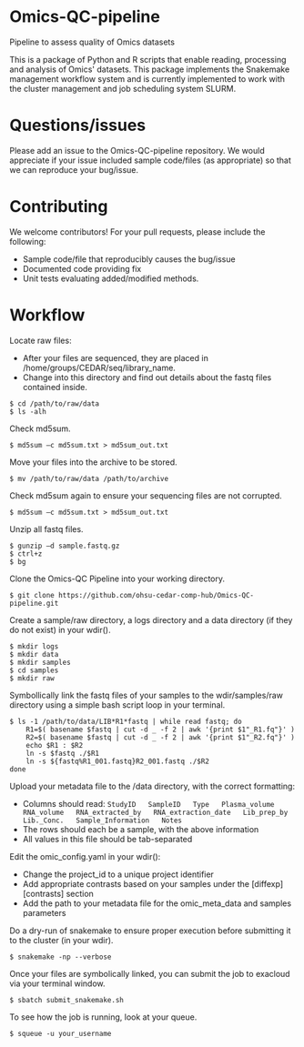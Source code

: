 Omics-QC-pipeline
======================

Pipeline to assess quality of Omics datasets

This is a package of Python and R scripts that enable reading, processing and analysis of Omics' datasets. 
This package implements the Snakemake management workflow system and is currently implemented to work with 
the cluster management and job scheduling system SLURM. 

Questions/issues
======================

Please add an issue to the Omics-QC-pipeline repository. We would appreciate if your issue included sample code/files 
(as appropriate) so that we can reproduce your bug/issue. 


Contributing
======================

We welcome contributors! For your pull requests, please include the following:

* Sample code/file that reproducibly causes the bug/issue
* Documented code providing fix
* Unit tests evaluating added/modified methods. 

Workflow
======================

Locate raw files:
* After your files are sequenced, they are placed in /home/groups/CEDAR/seq/library_name.
* Change into this directory and find out details about the fastq files contained inside.

```
$ cd /path/to/raw/data
$ ls -alh
```

Check md5sum.

```
$ md5sum –c md5sum.txt > md5sum_out.txt
```

Move your files into the archive to be stored.

```
$ mv /path/to/raw/data /path/to/archive
```

Check md5sum again to ensure your sequencing files are not corrupted.

```
$ md5sum –c md5sum.txt > md5sum_out.txt
```

Unzip all fastq files.

```
$ gunzip –d sample.fastq.gz
$ ctrl+z
$ bg
```

Clone the Omics-QC Pipeline into your working directory.

```
$ git clone https://github.com/ohsu-cedar-comp-hub/Omics-QC-pipeline.git
```

Create a sample/raw directory, a logs directory and a data directory (if they do not exist) in your wdir().

```
$ mkdir logs
$ mkdir data
$ mkdir samples
$ cd samples
$ mkdir raw
```

Symbollically link the fastq files of your samples to the wdir/samples/raw directory using a simple bash script loop in your terminal.

```
$ ls -1 /path/to/data/LIB*R1*fastq | while read fastq; do
    R1=$( basename $fastq | cut -d _ -f 2 | awk '{print $1"_R1.fq"}' )
    R2=$( basename $fastq | cut -d _ -f 2 | awk '{print $1"_R2.fq"}' )
    echo $R1 : $R2
    ln -s $fastq ./$R1
    ln -s ${fastq%R1_001.fastq}R2_001.fastq ./$R2
done
```

Upload your metadata file to the /data directory, with the correct formatting:
* Columns should read:
```StudyID   SampleID   Type   Plasma_volume   RNA_volume   RNA_extracted_by   RNA_extraction_date   Lib_prep_by   Lib._Conc.   Sample_Information   Notes```
* The rows should each be a sample, with the above information
* All values in this file should be tab-separated

Edit the omic_config.yaml in your wdir():
* Change the project_id to a unique project identifier
* Add appropriate contrasts based on your samples under the [diffexp][contrasts] section
* Add the path to your metadata file for the omic_meta_data and samples parameters

Do a dry-run of snakemake to ensure proper execution before submitting it to the cluster (in your wdir).

```
$ snakemake -np --verbose
```

Once your files are symbolically linked, you can submit the job to exacloud via your terminal window.

```
$ sbatch submit_snakemake.sh
```

To see how the job is running, look at your queue.

```
$ squeue -u your_username
```
